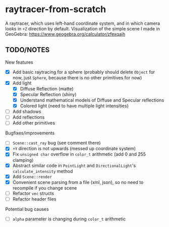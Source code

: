 # raytracer-from-scratch

A raytracer, which uses left-hand coordinate system, and in which camera looks in `+Z` direction by default. Visualization of the simple scene I made in GeoGebra: https://www.geogebra.org/calculator/zfexqajh

## TODO/NOTES
New features
- [x] Add basic raytracing for a sphere (probably should delete `Object` for now, just `Sphere`, because there is no other primitives for now)
- [x] Add light
    - [x] Diffuse Reflection (matte)
    - [x] Specular Reflection (shiny)
    - [x] Understand mathematical models of Diffuse and Specular reflections
    - [x] Colored light (need to have multiple light intensities)
- [ ] Add shadows
- [ ] Add reflections
- [ ] Add other primitives

Bugfixes/improvements
- [ ] `Scene::cast_ray` bug (see comment there)
- [x] `+Y` direction is not upwards (messed up coordinate system)
- [x] Fix `unsigned char` overflow in `color_t` arithmetic (add 0 and 255 clamping)
- [x] Abstract similar code in `PointLight` and `DirectionalLight`'s `calculate_intensity` method
- [x] Add `Scene::render`
- [x] Convenient scene parsing from a file (xml, json), so no need to recompile if you change scene
- [ ] Refactor `vec` structs
- [ ] Refactor header files

Potential bug causes
- [ ] `alpha` parameter is changing during `color_t` arithmetic
